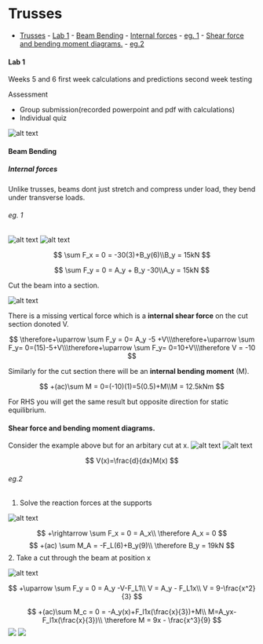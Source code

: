 # Trusses
- [Trusses](#trusses)
      - [Lab 1](#lab-1)
      - [Beam Bending](#beam-bending)
          - [Internal forces](#internal-forces)
          - [eg. 1](#eg-1)
          - [Shear force and bending moment diagrams.](#shear-force-and-bending-moment-diagrams)
          - [eg.2](#eg2)



#### Lab 1

Weeks 5 and 6
first week calculations and predictions
second week testing

Assessment

- Group submission(recorded powerpoint and pdf with calculations)
- Individual quiz

![alt text](/assets/truss_example.png)

#### Beam Bending

##### Internal forces

Unlike trusses, beams dont just stretch and compress under load, they bend under transverse loads.

###### eg. 1
![alt text](/assets/BeamBendingeg.png)
![alt text](/assets/BeamBendingCont.png)

$$
\sum F_x = 0 = -30(3)+B_y(6)\\B_y = 15kN
$$

$$
\sum F_y = 0 = A_y + B_y -30\\A_y = 15kN
$$

Cut the beam into a section.

![alt text](/assets/cutSection.png)

There is a missing vertical force which is a **internal shear force** on the cut section donoted V.

$$
\therefore+\uparrow \sum F_y = 0= A_y -5 +V\\\therefore+\uparrow \sum F_y= 0=(15)-5+V\\\therefore+\uparrow \sum F_y= 0=10+V\\\therefore V = -10
$$

Similarly for the cut section there will be an **internal bending moment** (M).

$$
+(ac)\sum M = 0=(-10)(1)=5(0.5)+M\\M = 12.5kNm
$$

For RHS you will get the same result but opposite direction for static equilibrium.

#### Shear force and bending moment diagrams.

Consider the example above but for an arbitary cut at x.
![alt text](/assets/sheerForce.png)
![alt text](/assets/bendingMoment.png)

$$
V(x)=\frac{d}{dx}M(x)
$$


###### eg.2

1. Solve the reaction forces at the supports

![alt text](/assets/trussesEg2.png)

$$
+\rightarrow \sum F_x = 0 = A_x\\
\therefore A_x = 0
$$
$$
+(ac) \sum M_A = -F_L(6)+B_y(9)\\
\therefore B_y = 19kN
$$
2. Take a cut through the beam at position x

![alt text](/assets/trussesEg2_1.png)

$$
+\uparrow \sum F_y = 0 = A_y -V-F_L1\\
V = A_y - F_L1x\\
V = 9-\frac{x^2}{3}
$$

$$
 +(ac)\sum M_c = 0 = -A_y(x)+F_l1x(\frac{x}{3})+M\\
 M=A_yx-F_l1x(\frac{x}{3})\\
 \therefore M = 9x - \frac{x^3}{9}
$$
![](/assets/trussesEg2_2.png)
![](/assets/trussesEg2_3.png)